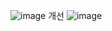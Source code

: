 ![image](https://github.com/user-attachments/assets/9c9d14cf-19a6-44c6-8165-9a95f7101969)
개선
![image](https://github.com/user-attachments/assets/b536732a-1848-455e-ab74-746499bbafbc)
